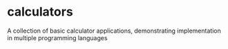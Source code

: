 # calculators
A collection of basic calculator applications, demonstrating implementation in multiple programming languages
